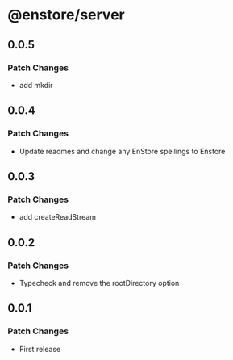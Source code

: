 # @enstore/server

## 0.0.5

### Patch Changes

- add mkdir

## 0.0.4

### Patch Changes

- Update readmes and change any EnStore spellings to Enstore

## 0.0.3

### Patch Changes

- add createReadStream

## 0.0.2

### Patch Changes

- Typecheck and remove the rootDirectory option

## 0.0.1

### Patch Changes

- First release
